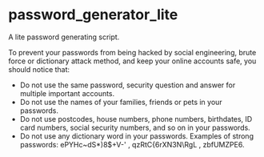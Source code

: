 # password_generator_lite
A lite password generating script.

To prevent your passwords from being hacked by social engineering, brute force or dictionary attack method, and keep your online accounts safe, you should notice that:
* Do not use the same password, security question and answer for multiple important accounts.
* Do not use the names of your families, friends or pets in your passwords.
* Do not use postcodes, house numbers, phone numbers, birthdates, ID card numbers, social security numbers, and so on in your passwords.
* Do not use any dictionary word in your passwords. Examples of strong passwords: ePYHc~dS*)8$+V-' , qzRtC{6rXN3N\RgL , zbfUMZPE6.
